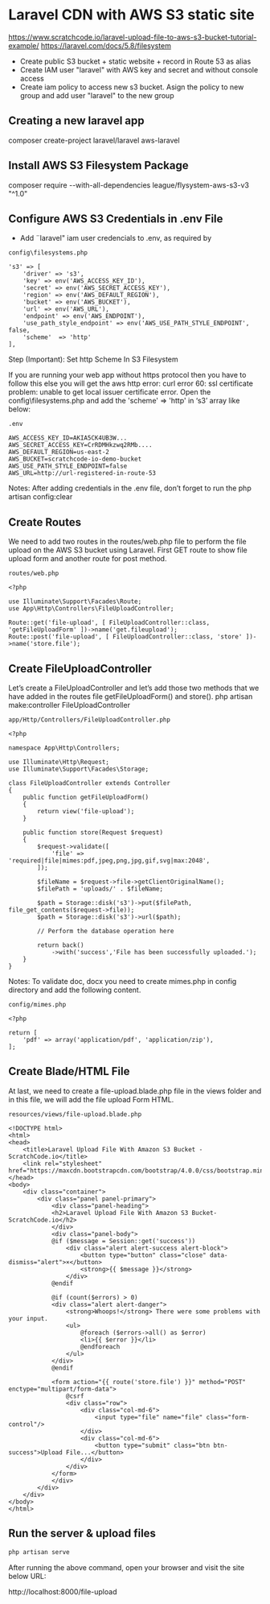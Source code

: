 # Laravel CDN with AWS S3 static site 
https://www.scratchcode.io/laravel-upload-file-to-aws-s3-bucket-tutorial-example/
https://laravel.com/docs/5.8/filesystem


- Create public S3 bucket + static website + record in Route 53 as alias
- Create IAM user "laravel" with AWS key and secret and without console access
- Create iam policy to access new s3 bucket. Asign the policy to new group and add user "laravel" to the new group

## Creating a new laravel app
composer create-project laravel/laravel aws-laravel

## Install AWS S3 Filesystem Package
composer require --with-all-dependencies league/flysystem-aws-s3-v3 "^1.0"

## Configure AWS S3 Credentials in .env File
- Add ¨laravel" iam user credencials to .env, as required by 

`config\filesystems.php`

    
    's3' => [
        'driver' => 's3',
        'key' => env('AWS_ACCESS_KEY_ID'),
        'secret' => env('AWS_SECRET_ACCESS_KEY'),
        'region' => env('AWS_DEFAULT_REGION'),
        'bucket' => env('AWS_BUCKET'),
        'url' => env('AWS_URL'),
        'endpoint' => env('AWS_ENDPOINT'),
        'use_path_style_endpoint' => env('AWS_USE_PATH_STYLE_ENDPOINT', false,
        'scheme'  => 'http'
    ],
    

Step (Important): Set http Scheme In S3 Filesystem

If you are running your web app without https protocol then you have to follow this else you will get the aws http error: curl error 60: ssl certificate problem: unable to get local issuer certificate error.
Open the config\filesystems.php and add the 'scheme'  => 'http' in ‘s3’ array like below:


`.env`

    AWS_ACCESS_KEY_ID=AKIA5CK4UB3W...
    AWS_SECRET_ACCESS_KEY=CrRDMHkzwq2RMb....
    AWS_DEFAULT_REGION=us-east-2
    AWS_BUCKET=scratchcode-io-demo-bucket
    AWS_USE_PATH_STYLE_ENDPOINT=false
    AWS_URL=http://url-registered-in-route-53


Notes: After adding credentials in the .env file, don’t forget to run the 
php artisan config:clear


## Create Routes
We need to add two routes in the routes/web.php file to perform the file upload on the AWS S3 bucket using Laravel. First GET route to show file upload form and another route for post method.

`routes/web.php`

    <?php
    
    use Illuminate\Support\Facades\Route;
    use App\Http\Controllers\FileUploadController;
    
    Route::get('file-upload', [ FileUploadController::class, 'getFileUploadForm' ])->name('get.fileupload');
    Route::post('file-upload', [ FileUploadController::class, 'store' ])->name('store.file');


## Create FileUploadController
Let’s create a FileUploadController and let’s add those two methods that we have added in the routes file getFileUploadForm() and store().
php artisan make:controller FileUploadController

`app/Http/Controllers/FileUploadController.php`

    <?php
    
    namespace App\Http\Controllers;
    
    use Illuminate\Http\Request;
    use Illuminate\Support\Facades\Storage;
    
    class FileUploadController extends Controller
    {
        public function getFileUploadForm()
        {
            return view('file-upload');
        }
    
        public function store(Request $request)
        {
            $request->validate([
                'file' => 'required|file|mimes:pdf,jpeg,png,jpg,gif,svg|max:2048',
            ]);
    
            $fileName = $request->file->getClientOriginalName();
            $filePath = 'uploads/' . $fileName;
    
            $path = Storage::disk('s3')->put($filePath, file_get_contents($request->file));
            $path = Storage::disk('s3')->url($path);
    
            // Perform the database operation here
    
            return back()
                ->with('success','File has been successfully uploaded.');
        }
    }

Notes: To validate doc, docx you need to create mimes.php in config directory and add the following content.

`config/mimes.php`

    <?php
    
    return [
        'pdf' => array('application/pdf', 'application/zip'),
    ];


## Create Blade/HTML File
At last, we need to create a file-upload.blade.php file in the views folder and in this file, we will add the file upload Form HTML.

`resources/views/file-upload.blade.php`

    <!DOCTYPE html>
    <html>
    <head>
        <title>Laravel Upload File With Amazon S3 Bucket - ScratchCode.io</title>
        <link rel="stylesheet" href="https://maxcdn.bootstrapcdn.com/bootstrap/4.0.0/css/bootstrap.min.css">
    </head>
    <body>
        <div class="container">
            <div class="panel panel-primary">
                <div class="panel-heading">
                <h2>Laravel Upload File With Amazon S3 Bucket- ScratchCode.io</h2>
                </div>
                <div class="panel-body">
                @if ($message = Session::get('success'))
                    <div class="alert alert-success alert-block">
                        <button type="button" class="close" data-dismiss="alert">×</button>
                        <strong>{{ $message }}</strong>
                    </div>
                @endif
    
                @if (count($errors) > 0)
                <div class="alert alert-danger">
                    <strong>Whoops!</strong> There were some problems with your input.
                    <ul>
                        @foreach ($errors->all() as $error)
                        <li>{{ $error }}</li>
                        @endforeach
                    </ul>
                </div>
                @endif
    
                <form action="{{ route('store.file') }}" method="POST" enctype="multipart/form-data">
                    @csrf
                    <div class="row">
                        <div class="col-md-6">
                            <input type="file" name="file" class="form-control"/>
                        </div>
                        <div class="col-md-6">
                            <button type="submit" class="btn btn-success">Upload File...</button>
                        </div>
                    </div>
                </form>
                </div>
            </div>
        </div>
    </body>
    </html>


## Run the server & upload files
```bash
php artisan serve
```

After running the above command, open your browser and visit the site below URL:

http://localhost:8000/file-upload
